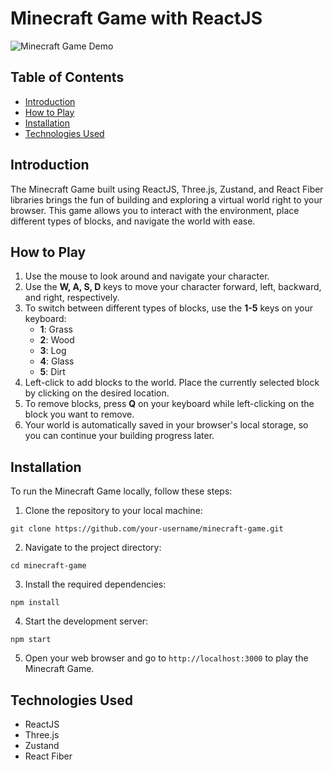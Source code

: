 # Minecraft Game with ReactJS

![Minecraft Game Demo](link-to-demo-gif.gif)

## Table of Contents
- [Introduction](#introduction)
- [How to Play](#how-to-play)
- [Installation](#installation)
- [Technologies Used](#technologies-used)

## Introduction
The Minecraft Game built using ReactJS, Three.js, Zustand, and React Fiber libraries brings the fun of building and exploring a virtual world right to your browser. This game allows you to interact with the environment, place different types of blocks, and navigate the world with ease.

## How to Play
1. Use the mouse to look around and navigate your character.
2. Use the **W, A, S, D** keys to move your character forward, left, backward, and right, respectively.
3. To switch between different types of blocks, use the **1-5** keys on your keyboard:
   - **1**: Grass
   - **2**: Wood
   - **3**: Log
   - **4**: Glass
   - **5**: Dirt
4. Left-click to add blocks to the world. Place the currently selected block by clicking on the desired location.
5. To remove blocks, press **Q** on your keyboard while left-clicking on the block you want to remove.
6. Your world is automatically saved in your browser's local storage, so you can continue your building progress later.

## Installation
To run the Minecraft Game locally, follow these steps:

1. Clone the repository to your local machine:
```
git clone https://github.com/your-username/minecraft-game.git
```

2. Navigate to the project directory:
```
cd minecraft-game
```

3. Install the required dependencies:
```
npm install
```

4. Start the development server:
```
npm start
```

5. Open your web browser and go to `http://localhost:3000` to play the Minecraft Game.

## Technologies Used
- ReactJS
- Three.js
- Zustand
- React Fiber
